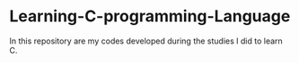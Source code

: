 # Learning-C-programming-Language
In this repository are my codes developed during the studies I did to learn C.
